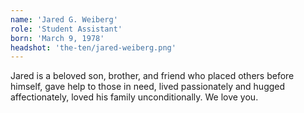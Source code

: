 ```yaml
---
name: 'Jared G. Weiberg'
role: 'Student Assistant'
born: 'March 9, 1978'
headshot: 'the-ten/jared-weiberg.png'
---
```


Jared is a beloved son, brother, and friend who placed others before himself, gave help to those in need, lived passionately and hugged affectionately, loved his family unconditionally.
We love you.
